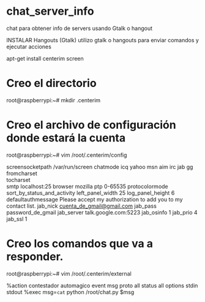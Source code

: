 # chat_server_info
chat para obtener info de servers usando Gtalk o hangout


INSTALAR Hangouts (Gtalk) utilizo gtalk o hangouts para enviar comandos y ejecutar acciones


apt-get install centerim screen

# Creo el directorio
 root@raspberrypi:~# mkdir .centerim

# Creo el archivo de configuración donde estará la cuenta
 root@raspberrypi:~# vim /root/.centerim/config

 screensocketpath	/var/run/screen
 chatmode icq yahoo msn aim irc jab gg
 fromcharset	
 tocharset	
 smtp	localhost:25
 browser	mozilla
 ptp	0-65535
 protocolormode
 sort_by_status_and_activity
 left_panel_width	25
 log_panel_height	6
 defaultauthmessage	Please accept my authorization to add you to my contact list.
 jab_nick	cuenta_de_gmail@gmail.com
 jab_pass	password_de_gmail
 jab_server	talk.google.com:5223
 jab_osinfo	1
 jab_prio	4
 jab_ssl	1





# Creo los comandos que va a responder.
root@raspberrypi:~# vim /root/.centerim/external

%action contestador automagico
event msg
proto all
status all
options stdin stdout
%exec
msg=`cat`
python /root/chat.py $msg
